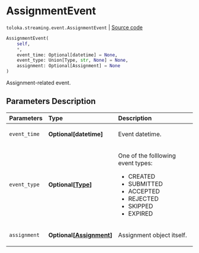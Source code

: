 # AssignmentEvent
`toloka.streaming.event.AssignmentEvent` | [Source code](https://github.com/Toloka/toloka-kit/blob/v1.1.3/src/streaming/event.py#L27)

```python
AssignmentEvent(
    self,
    *,
    event_time: Optional[datetime] = None,
    event_type: Union[Type, str, None] = None,
    assignment: Optional[Assignment] = None
)
```

Assignment-related event.

## Parameters Description

| Parameters | Type | Description |
| :----------| :----| :-----------|
`event_time`|**Optional\[datetime\]**|<p>Event datetime.</p>
`event_type`|**Optional\[[Type](toloka.streaming.event.AssignmentEvent.Type.md)\]**|<p>One of the folllowing event types:</p> <ul> <li>CREATED</li> <li>SUBMITTED</li> <li>ACCEPTED</li> <li>REJECTED</li> <li>SKIPPED</li> <li>EXPIRED</li> </ul>
`assignment`|**Optional\[[Assignment](toloka.client.assignment.Assignment.md)\]**|<p>Assignment object itself.</p>
